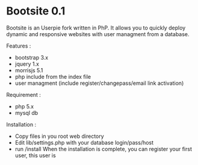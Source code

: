 # Bootsite 0.1
Bootsite is an Userpie fork written in PhP. 
It allows you to quickly deploy dynamic and responsive websites with user managment from a database.  
 
Features : 
- bootstrap 3.x 
- jquery 1.x
- morrisjs 5.1 
- php include from the index file
- user managment (include register/changepass/email link activation)

Requirement : 
- php 5.x
- mysql db 

Installation : 
- Copy files in you root web directory
- Edit lib/settings.php with your database login/pass/host 
- run /install 
When the installation is complete, you can register your first user, this user is 

